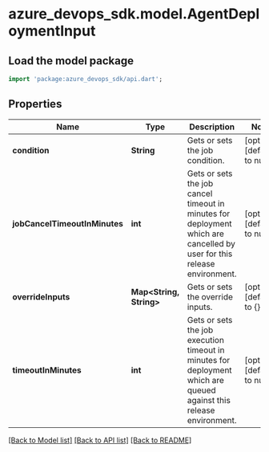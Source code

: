 # azure_devops_sdk.model.AgentDeploymentInput

## Load the model package
```dart
import 'package:azure_devops_sdk/api.dart';
```

## Properties
Name | Type | Description | Notes
------------ | ------------- | ------------- | -------------
**condition** | **String** | Gets or sets the job condition. | [optional] [default to null]
**jobCancelTimeoutInMinutes** | **int** | Gets or sets the job cancel timeout in minutes for deployment which are cancelled by user for this release environment. | [optional] [default to null]
**overrideInputs** | **Map&lt;String, String&gt;** | Gets or sets the override inputs. | [optional] [default to {}]
**timeoutInMinutes** | **int** | Gets or sets the job execution timeout in minutes for deployment which are queued against this release environment. | [optional] [default to null]

[[Back to Model list]](../README.md#documentation-for-models) [[Back to API list]](../README.md#documentation-for-api-endpoints) [[Back to README]](../README.md)


